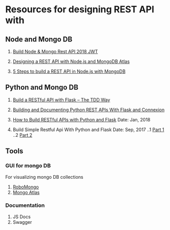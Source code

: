 # Resources for designing REST API with

## Node and Mongo DB
1. [Build Node & Mongo Rest API 2018 JWT](https://medium.com/@brianalois/build-node-mongo-rest-api-2018-jwt-eff0e4f41007)

2. [Designing a REST API with Node.js and MongoDB Atlas](https://www.zeolearn.com/magazine/designing-a-rest-api-with-nodejs-and-mongodb-atlas)

3. [5 Steps to build a REST API in Node.js with MongoDB](https://medium.comof-all-things-tech-progress/5-steps-to-build-a-rest-api-in-node-js-with-mongodb-e1f2113a39bd)


## Python and Mongo DB

1. [Build a RESTful API with Flask – The TDD Way](https://scotch.io/tutorials/build-a-restful-api-with-flask-the-tdd-way)

2. [Building and Documenting Python REST APIs With Flask and Connexion](https://realpython.com/flask-connexion-rest-api/) 
3. [How to Build RESTful APIs with Python and Flask](https://www.codementor.io/dongido/how-to-build-restful-apis-with-python-and-flask-fh5x7zjrx) 
Date: Jan, 2018

4. Build Simple Restful Api With Python and Flask
Date: Sep, 2017
..1 [Part 1](https://medium.com/python-pandemonium/build-simple-restful-api-with-python-and-flask-part-1-fae9ff66a706)
..2 [Part 2]()


## Tools

### GUI for mongo DB
For visualizing mongo DB collections
1. [RoboMongo](https://robomongo.org/)
2. [Mongo Atlas](https://www.mongodb.com/cloud/atlas)


### Documentation
1. JS Docs
2. Swagger